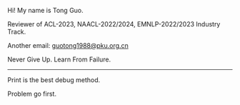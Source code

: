 Hi! My name is Tong Guo.

Reviewer of ACL-2023, NAACL-2022/2024, EMNLP-2022/2023 Industry Track.

Another email: guotong1988@pku.org.cn

Never Give Up. Learn From Failure.

-----

Print is the best debug method.

Problem go first.
